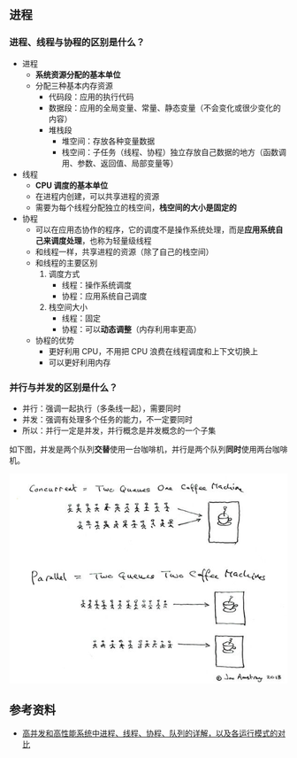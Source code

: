 ## 进程

### 进程、线程与协程的区别是什么？

- 进程
    - **系统资源分配的基本单位**
    - 分配三种基本内存资源
        - 代码段：应用的执行代码
        - 数据段：应用的全局变量、常量、静态变量（不会变化或很少变化的内容）
        - 堆栈段
            - 堆空间：存放各种变量数据
            - 栈空间：子任务（线程、协程）独立存放自己数据的地方（函数调用、参数、返回值、局部变量等）
- 线程
    - **CPU 调度的基本单位**
    - 在进程内创建，可以共享进程的资源
    - 需要为每个线程分配独立的栈空间，**栈空间的大小是固定的**
- 协程
    - 可以在应用态协作的程序，它的调度不是操作系统处理，而是**应用系统自己来调度处理**，也称为轻量级线程
    - 和线程一样，共享进程的资源（除了自己的栈空间）
    - 和线程的主要区别
        1. 调度方式
            - 线程：操作系统调度
            - 协程：应用系统自己调度
        2. 栈空间大小
            - 线程：固定
            - 协程：可以**动态调整**（内存利用率更高）
    - 协程的优势
        - 更好利用 CPU，不用把 CPU 浪费在线程调度和上下文切换上
        - 可以更好利用内存

### 并行与并发的区别是什么？

- 并行：强调一起执行（多条线一起），需要同时
- 并发：强调有处理多个任务的能力，不一定要同时
- 所以：并行一定是并发，并行概念是并发概念的一个子集

如下图，并发是两个队列**交替**使用一台咖啡机，并行是两个队列**同时**使用两台咖啡机。

![并行与并发](/img/os/concurrent-parallel.jpg)



## 参考资料

- [高并发和高性能系统中进程、线程、协程、队列的详解，以及各运行模式的对比](https://www.imooc.com/article/31751)

